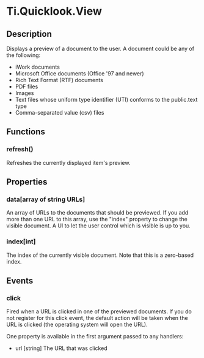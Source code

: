 # Ti.Quicklook.View

## Description

Displays a preview of a document to the user. A document could be any of the following:

* iWork documents
* Microsoft Office documents (Office '97 and newer)
* Rich Text Format (RTF) documents
* PDF files
* Images
* Text files whose uniform type identifier (UTI) conforms to the public.text type
* Comma-separated value (csv) files

## Functions

### refresh()

Refreshes the currently displayed item's preview.

## Properties

### data[array of string URLs]

An array of URLs to the documents that should be previewed. If you add more than one URL to this array, use the "index"
property to change the visible document. A UI to let the user control which is visible is up to you.

### index[int]

The index of the currently visible document. Note that this is a zero-based index.

## Events

### click

Fired when a URL is clicked in one of the previewed documents. If you do not register for this click event, the default
action will be taken when the URL is clicked (the operating system will open the URL).

One property is available in the first argument passed to any handlers:

* url [string] The URL that was clicked
